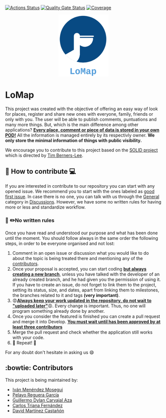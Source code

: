[![Actions Status](https://github.com/arquisoft/lomap_en3a/workflows/CI%20for%20LOMAP_EN3A/badge.svg)](https://github.com/arquisoft/lomap_en3a/actions)
[![Quality Gate Status](https://sonarcloud.io/api/project_badges/measure?project=Arquisoft_lomap_en3a&metric=alert_status)](https://sonarcloud.io/summary/new_code?id=Arquisoft_lomap_en3a)
[![Coverage](https://sonarcloud.io/api/project_badges/measure?project=Arquisoft_lomap_en3a&metric=coverage)](https://sonarcloud.io/summary/new_code?id=Arquisoft_lomap_en3a)

<p align="center">
<img src="/docs/images/LoMap_logo.PNG" alt="LoMap logo" height="200">
</p>

# LoMap

This project was created with the objective of offering an easy way of look for places, register 
and share new ones with everyone, family, friends or only with you. The user will be able to 
publish comments, puntuations and many more things. But, which is the main difference among 
other applications? **<u>Every place, comment or piece of data is stored in your own POD!</u>** All 
the 
information is managed entirely by its respectivly owner. **We only store the minimal information 
of things with public visibility.**

We encourage you to contribute to this project based on the <a href="https://solidproject.org/">SOLID project</a> which is directed by 
<u>Tim Berners-Lee</u>.

## :wrench: How to contribute :computer:
If you are interested in contribute to our repository you can start with any opened issue. We 
recommend you to start with the ones labeled as [good first issue](https://github.com/Arquisoft/lomap_en3a/labels/good%20first%20issue). In case there is no one, you can talk 
with us through the [General](https://github.com/Arquisoft/lomap_en3a/discussions/categories/general) category in [Discussions](https://github.com/Arquisoft/lomap_en3a/discussions). However, we have some no written rules 
for having more or less and standardize workflow.

### :straight_ruler: :pencil2:No written rules
Once you have read and understood our purpose and what has been done until the moment. You 
should follow always in the same order the following steps, in order to be everyone organised 
and not lost:
1. Comment in an open issue or discussion what you would like to do about the topic is being 
   treated there and mentioning any of the [contributors](#contributors).
2. Once your proposal is accepted, you can start coding **<u>but always creating a new 
   branch</u>**, unless you have talked with the developer of an already created branch, and he 
   had given you the permission of using it. If you have to create an issue, do not forget to 
   link them to the project, setting its status, size, and dates, apart from linking them to 
   milestones, the branches related to it and tags **(very important)**.
3. :rage:**<u>Always keep your work updated in the repository, do not wait to "uploaded 
   later"</u>**:rage:. Every 
   change is important. Thus, no one will program something already done by another.
4. Once you consider the featured is finished you can create a pull request and merge it into 
   Develop. **<u>You must wait until has been approved by at least three contributors</u>**
5. Merge the pull request and check whether the application still works with your code.
6. :arrows_counterclockwise: Repeat! :arrows_counterclockwise:

For any doubt don't hesitate in asking us :smile:

## :bowtie: Contributors
This project is being maintained by:
 - [Iván Menéndez Mosegui](https://github.com/uo282892)
 - [Pelayo Reguera García](https://github.com/Pelayo-Reguera)
 - [Guillermo Dylan Carvajal Aza](https://github.com/UO283069)
 - [Carlos Triana Fernández](https://github.com/UO283428)
 - [David Martínez Castañón](https://github.com/Davidmc07)